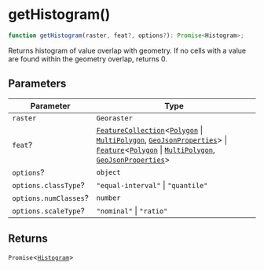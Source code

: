 # getHistogram()

```ts
function getHistogram(raster, feat?, options?): Promise<Histogram>;
```

Returns histogram of value overlap with geometry. If no cells with a value are found within the geometry overlap, returns 0.

## Parameters

| Parameter             | Type                                                                                                                                                                                                                                                                                                                                                                                                                 |
| --------------------- | -------------------------------------------------------------------------------------------------------------------------------------------------------------------------------------------------------------------------------------------------------------------------------------------------------------------------------------------------------------------------------------------------------------------- |
| `raster`              | `Georaster`                                                                                                                                                                                                                                                                                                                                                                                                          |
| `feat`?               | [`FeatureCollection`](../interfaces/FeatureCollection.md)\<[`Polygon`](../interfaces/Polygon.md) \| [`MultiPolygon`](../interfaces/MultiPolygon.md), [`GeoJsonProperties`](../type-aliases/GeoJsonProperties.md)\> \| [`Feature`](../interfaces/Feature.md)\<[`Polygon`](../interfaces/Polygon.md) \| [`MultiPolygon`](../interfaces/MultiPolygon.md), [`GeoJsonProperties`](../type-aliases/GeoJsonProperties.md)\> |
| `options`?            | `object`                                                                                                                                                                                                                                                                                                                                                                                                             |
| `options.classType`?  | `"equal-interval"` \| `"quantile"`                                                                                                                                                                                                                                                                                                                                                                                   |
| `options.numClasses`? | `number`                                                                                                                                                                                                                                                                                                                                                                                                             |
| `options.scaleType`?  | `"nominal"` \| `"ratio"`                                                                                                                                                                                                                                                                                                                                                                                             |

## Returns

`Promise`\<[`Histogram`](../interfaces/Histogram.md)\>
